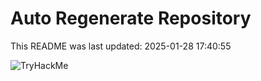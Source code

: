# Auto Regenerate Repository

This README was last updated: 2025-01-28 17:40:55

 ![TryHackMe](https://tryhackme.com/badge/533634)